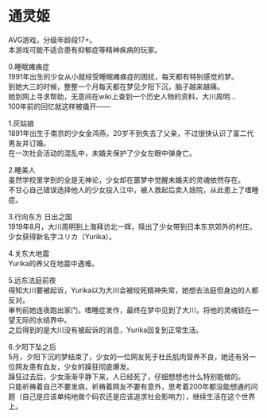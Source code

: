 # 通灵姬
AVG游戏，分级年龄段17+。  
本游戏可能不适合患有抑郁症等精神疾病的玩家。  

0.睡眠瘫痪症  
1991年出生的少女从小就经受睡眠瘫痪症的困扰，每天都有特别感觉的梦。  
到她大三的时候，整整一个月每天都在梦见夕阳下沉，脑子越来越痛。  
她到网上寻求帮助，无意间在wiki上查到一个历史人物的资料，大川周明...  
100年前的回忆就这样被撬开——  

1.灰姑娘  
1891年出生于南京的少女金鸿燕，20岁不到失去了父亲，不过很快认识了富二代男友并订婚。  
在一次社会活动的混乱中，未婚夫保护了少女左眼中弹身亡。  

2.睡美人  
虽然学校里学到的全是无神论，少女却在噩梦中觉醒未婚夫的灵魂依然存在。  
不甘心自己错误选择他人的少女投入江中，被人救起后卖入妓院，从此患上了嗜睡症。  

3.行向东方 日出之国  
1919年8月，大川周明到上海拜访北一辉，赎出了少女带到日本东京郊外的村庄。  
少女获得新名字ユリカ（Yurika）。  

4.关东大地震  
Yurika的养父在地震中遇难。  

5.远东法庭前夜  
得知大川要被起诉，Yurika以为大川会被绞死精神失常，她想去法庭但身边的人都反对。  
审判前她连夜跑出家门，嗜睡症发作，最终在梦中见到了大川，将他的灵魂锁在一望无际的水结界中。  
之后得到的是大川没有被起诉的消息，Yurika回复到正常生活。  

6.夕阳下坠之后  
5月，夕阳下沉的梦结束了，少女的一位网友死于杜氏肌肉营养不良，她还有另一位网友患有血友，少女的躁狂彻底爆发。  
躁狂过去后，少女渐渐平静下来，人已经死了，仔细想想也什么特别能做的。  
只能祈祷着自己不要发病，祈祷着网友不要有意外，思考着200年都没能想通的问题（自己是应该单纯地做个码农还是应该追求社会影响力），继续生活在这个世界上。  
